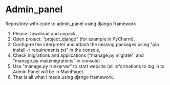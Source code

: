 # Admin_panel
Repository with code to admin_panel using django framework

1. Please Download and unpack,
2. Open project: "project_django" (for example in PyCharm),
3. Configure the interpreter and attach the missing packages using "pip install -r requirements.txt" in the console,
4. Check migrations and applications ("manage.py migrate", and "manage.py makemigrations" in console)
4. Use "manage.py runserver" to start website (all informations to log in to Admin Panel will be in MainPage).
5. That is all what I made using django framework.

